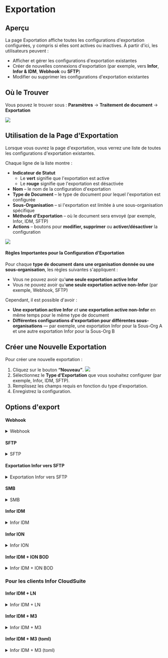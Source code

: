# Exportation

## Aperçu

La page Exportation affiche toutes les configurations d'exportation configurées, y compris si elles sont actives ou inactives. À partir d'ici, les utilisateurs peuvent :

* Afficher et gérer les configurations d'exportation existantes
* Créer de nouvelles connexions d'exportation (par exemple, vers **Infor**, **Infor & IDM**, **Webhook** ou **SFTP**)
* Modifier ou supprimer les configurations d'exportation existantes

## Où le Trouver

Vous pouvez le trouver sous : **Paramètres** → **Traitement de document** → **Exportation**

![](https://docs.docbits.com/~gitbook/image?url=https%3A%2F%2F578966019-files.gitbook.io%2F%7E%2Ffiles%2Fv0%2Fb%2Fgitbook-x-prod.appspot.com%2Fo%2Fspaces%252FT2n2w4uDCJvv7CJ5zrdk%252Fuploads%252Fn6ldlcI2sVUEgDdWb9U4%252Fimage.png%3Falt%3Dmedia%26token%3D8368818d-c899-4bee-ad21-a631d6be5c20\&width=768\&dpr=4\&quality=100\&sign=fbfcbd0c\&sv=2)

## **Utilisation de la Page d'Exportation**

Lorsque vous ouvrez la page d'exportation, vous verrez une liste de toutes les configurations d'exportation existantes.

Chaque ligne de la liste montre :

* **Indicateur de Statut**
  * Le **vert** signifie que l'exportation est active
  * Le **rouge** signifie que l'exportation est désactivée
* **Nom** – le nom de la configuration d'exportation
* **Type de Document** – le type de document pour lequel l'exportation est configurée
* **Sous-Organisation** – si l'exportation est limitée à une sous-organisation spécifique
* **Méthode d'Exportation** – où le document sera envoyé (par exemple, Infor, IDM, SFTP)
* **Actions** – boutons pour **modifier, supprimer** ou **activer/désactiver** la configuration

![](https://docs.docbits.com/~gitbook/image?url=https%3A%2F%2F578966019-files.gitbook.io%2F%7E%2Ffiles%2Fv0%2Fb%2Fgitbook-x-prod.appspot.com%2Fo%2Fspaces%252FT2n2w4uDCJvv7CJ5zrdk%252Fuploads%252FyN87I5gzXxwGoAqC6zMF%252Fimage.png%3Falt%3Dmedia%26token%3D7df9d573-7e57-4ace-99c6-15a83691b926\&width=768\&dpr=4\&quality=100\&sign=6221cb80\&sv=2)

#### **Règles Importantes pour la Configuration d'Exportation**

Pour chaque **type de document** **dans une organisation donnée ou une sous-organisation**, les règles suivantes s'appliquent :

* Vous ne pouvez avoir qu'**une seule exportation active Infor**
* Vous ne pouvez avoir qu'**une seule exportation active non-Infor** (par exemple, Webhook, SFTP)

Cependant, il est possible d'avoir :

* **Une exportation active Infor** _et_ **une exportation active non-Infor** en même temps pour le même type de document
* **Différentes configurations d'exportation pour différentes sous-organisations** — par exemple, une exportation Infor pour la Sous-Org A et une autre exportation Infor pour la Sous-Org B

## **Créer une Nouvelle Exportation**

Pour créer une nouvelle exportation :

1. Cliquez sur le bouton **“Nouveau”**. ![](https://docs.docbits.com/~gitbook/image?url=https%3A%2F%2F578966019-files.gitbook.io%2F%7E%2Ffiles%2Fv0%2Fb%2Fgitbook-x-prod.appspot.com%2Fo%2Fspaces%252FT2n2w4uDCJvv7CJ5zrdk%252Fuploads%252FTsHrIAUpe7EqenIzNAaJ%252Fimage.png%3Falt%3Dmedia%26token%3Dd2dbc996-b129-443c-a8df-9927a6f43a36\&width=300\&dpr=4\&quality=100\&sign=8769c331\&sv=2)
2. Sélectionnez le **Type d'Exportation** que vous souhaitez configurer (par exemple, Infor, IDM, SFTP).
3. Remplissez les champs requis en fonction du type d'exportation.
4. Enregistrez la configuration.

## Options d'export

#### Webhook

<details>

<summary>Webhook</summary>

![](https://docs.docbits.com/~gitbook/image?url=https%3A%2F%2F578966019-files.gitbook.io%2F%7E%2Ffiles%2Fv0%2Fb%2Fgitbook-x-prod.appspot.com%2Fo%2Fspaces%252FT2n2w4uDCJvv7CJ5zrdk%252Fuploads%252FCwXUqFdCbRI5lRW49ymw%252Fimage.png%3Falt%3Dmedia%26token%3D798c0f40-6c4a-4650-9320-af2c17634fe9\&width=768\&dpr=4\&quality=100\&sign=15836833\&sv=2)

#### **Descriptions de champ**

* **Titre** Le nom de la configuration d'export. Cela apparaîtra dans la liste d'exportation.
* **Sous-organisation** _(optionnel)_ Un menu déroulant avec toutes les sous-organisations disponibles.
  * Si laissé vide : s'applique à l'organisation principale.
  * Si sélectionné : l'exportation s'appliquera uniquement à la sous-organisation choisie.
* **Type de document** Menu déroulant listant tous les types de document disponibles. Cela détermine le type de document auquel s'applique cette configuration d'export.
* **URL d'export** L'URL de destination où le document doit être exporté.

</details>

#### SFTP

<details>

<summary>SFTP</summary>

![](https://docs.docbits.com/~gitbook/image?url=https%3A%2F%2F578966019-files.gitbook.io%2F%7E%2Ffiles%2Fv0%2Fb%2Fgitbook-x-prod.appspot.com%2Fo%2Fspaces%252FT2n2w4uDCJvv7CJ5zrdk%252Fuploads%252FzwUCWTdFETTvuTGl8qAn%252Fimage.png%3Falt%3Dmedia%26token%3D3f94b210-0128-4710-ae69-150a1363ce49\&width=768\&dpr=4\&quality=100\&sign=4ecd353\&sv=2)

#### **Descriptions de champ**

* **Titre** Le nom de la configuration d'export. Cela apparaîtra dans la liste d'exportation.
* **Sous-organisation** _(optionnel)_ Un menu déroulant avec toutes les sous-organisations disponibles.
  * Si laissé vide : s'applique à l'organisation principale.
  * Si sélectionné : l'exportation s'appliquera uniquement à la sous-organisation choisie.
* **Type de document** Menu déroulant listant tous les types de documents disponibles. Cela détermine à quel type de document cette configuration d'exportation s'applique.
* **Nom d'utilisateur** Le nom d'utilisateur utilisé pour s'authentifier auprès du serveur SFTP.
* **Mot de passe** Le mot de passe correspondant au compte SFTP. Assurez-vous que le compte ait un accès en écriture au dossier spécifié.
* **URL du serveur** Le nom d'hôte ou l'adresse IP du serveur SFTP cible.
* **Port** Le port utilisé pour se connecter au serveur SFTP.
* **Dossier** Le chemin sur le serveur SFTP où les documents doivent être téléchargés (par exemple, `/incoming/invoices/`). Doit exister et être inscriptible.
*   **Fichier XSLT (optionnel)**

    Le **fichier XSLT** permet la transformation du format d'exportation par défaut de DocBits.

    * **Quand l'utiliser :** Uniquement si le système récepteur nécessite une structure différente ou un format spécifique différent du format par défaut de DocBits.
    * **Laissez-le vide** si le format d'exportation par défaut répond aux exigences.

</details>

#### Exportation Infor vers SFTP

<details>

<summary>Exportation Infor vers SFTP</summary>

![](https://docs.docbits.com/~gitbook/image?url=https%3A%2F%2F578966019-files.gitbook.io%2F%7E%2Ffiles%2Fv0%2Fb%2Fgitbook-x-prod.appspot.com%2Fo%2Fspaces%252FT2n2w4uDCJvv7CJ5zrdk%252Fuploads%252FU0W4Qdy7ZlNoCn3E9wX5%252Fimage.png%3Falt%3Dmedia%26token%3D33673a12-55c4-479b-8ca8-b7c95e7a6a89\&width=768\&dpr=4\&quality=100\&sign=4af07f48\&sv=2)

#### **Descriptions des Champs**

* **Titre** Le nom de la configuration d'exportation. Cela apparaîtra dans la liste d'exportation.
* **Sous-Organisation** _(optionnel)_ Un menu déroulant avec toutes les sous-organisations disponibles.
  * Si laissé vide : s'applique à l'organisation principale.
  * Si sélectionné : l'exportation s'appliquera uniquement à la sous-organisation choisie.
* **Type de Document** Menu déroulant listant tous les types de documents disponibles. Cela détermine à quel type de document s'applique cette configuration d'exportation.
* **Fichier de Mappage IDM** Sélectionnez un fichier de mappage dans le gestionnaire de fichiers. [Besoin d'aide pour en créer un ? Consultez le Guide de Mappage IDM](https://docs.docbits.com/infor-integration-and-configuration/exporting-to-infor/creating-an-idm-mapping-file)
* **Fichier de Mappage BOD** Sélectionnez un fichier de mappage dans le gestionnaire de fichiers. [Besoin d'aide pour en créer un ? Consultez le Guide de Mappage BOD](https://docs.docbits.com/infor-integration-and-configuration/exporting-to-infor/creating-a-bod-mapping-file)
* **Dossier** Le chemin sur le serveur SFTP où les documents doivent être téléversés (par exemple, `/incoming/invoices/`). Doit exister et être inscriptible.

</details>

#### **SMB**

<details>

<summary>SMB</summary>

![](https://docs.docbits.com/~gitbook/image?url=https%3A%2F%2F578966019-files.gitbook.io%2F%7E%2Ffiles%2Fv0%2Fb%2Fgitbook-x-prod.appspot.com%2Fo%2Fspaces%252FT2n2w4uDCJvv7CJ5zrdk%252Fuploads%252F6e4B9BWQWgHvcHhduXKb%252Fimage.png%3Falt%3Dmedia%26token%3D09e9534e-9268-4221-bd7b-89b621c80670\&width=768\&dpr=4\&quality=100\&sign=b03835a\&sv=2)

#### **Descriptions de champ**

* **Titre** Le nom de la configuration d'export. Cela apparaîtra dans la liste d'exportation.
* **Sous-organisation** _(optionnel)_ Un menu déroulant avec toutes les sous-organisations disponibles.
  * Si laissé vide : s'applique à l'organisation principale.
  * Si sélectionné : l'exportation s'appliquera uniquement à la sous-organisation choisie.
* **Type de document** Menu déroulant listant tous les types de documents disponibles. Cela détermine le type de document auquel s'applique cette configuration d'exportation.
* **Nom d'utilisateur** Le nom d'utilisateur utilisé pour se connecter au partage SMB.
* **Mot de passe** Le mot de passe correspondant pour l'authentification SMB.
* **URL du serveur** L'adresse du serveur SMB.
* **Port** Numéro de port utilisé pour accéder au partage SMB.
* **Dossier** Le chemin du dossier dans le partage SMB où les documents doivent être enregistrés (par exemple, `/incoming/invoices/`). Doit exister et être inscriptible.
*   **Fichier de mappage JPL (Optionnel)**

    Le fichier **JPL** est utilisé pour définir une transformation des données exportées avant qu'elles ne soient écrites dans le partage SMB.

    * **Quand utiliser :** Uniquement lorsque les données du document exporté doivent être ajustées pour correspondre au format externe ou aux attentes du système.
    * **Laissez-le vide** s'il n'est pas nécessaire de faire de transformation.

</details>

#### **Infor IDM**

<details>

<summary>Infor IDM</summary>

![](https://docs.docbits.com/~gitbook/image?url=https%3A%2F%2F578966019-files.gitbook.io%2F%7E%2Ffiles%2Fv0%2Fb%2Fgitbook-x-prod.appspot.com%2Fo%2Fspaces%252FT2n2w4uDCJvv7CJ5zrdk%252Fuploads%252FQ1AtdmTRZr1sGkH6oLwP%252Fimage.png%3Falt%3Dmedia%26token%3D720a4184-3f91-4b70-b3da-b846f3cce030\&width=768\&dpr=4\&quality=100\&sign=dc678c2c\&sv=2)

#### **Descriptions de champs**

* **Titre** Le nom de la configuration d'export. Cela apparaîtra dans la liste d'export.
* **Sous-Organisation** _(optionnel)_ Un menu déroulant avec toutes les sous-organisations disponibles.
  * Si laissé vide : s'applique à l'organisation principale.
  * Si sélectionné : l'exportation s'appliquera uniquement à la sous-organisation choisie.
* **Type de document** Menu déroulant listant tous les types de document disponibles. Cela détermine le type de document auquel s'applique cette configuration d'export.
* **Fichier de mappage ION** Sélectionnez un fichier de mappage dans le gestionnaire de fichiers.
* **Fichier de mappage IDM** Sélectionnez un fichier de mappage dans le gestionnaire de fichiers. [Besoin d'aide pour en créer un ? Consultez le Guide de mappage IDM](https://docs.docbits.com/infor-integration-and-configuration/exporting-to-infor/creating-an-idm-mapping-file)
* **Bascule Cloud / Sur Site** Un interrupteur pour indiquer le type de déploiement Infor :
  * **Cloud** : Sélectionnez ceci si le client utilise Infor CloudSuite.
  * **Sur Site** : Sélectionnez ceci si Infor est auto-hébergé.

</details>

#### **Infor ION**

<details>

<summary>Infor ION</summary>

![](https://docs.docbits.com/~gitbook/image?url=https%3A%2F%2F578966019-files.gitbook.io%2F%7E%2Ffiles%2Fv0%2Fb%2Fgitbook-x-prod.appspot.com%2Fo%2Fspaces%252FT2n2w4uDCJvv7CJ5zrdk%252Fuploads%252FcYDXwDYH4RSc5vcY4fmr%252Fimage.png%3Falt%3Dmedia%26token%3Da9cfac80-9795-4e8f-a664-e268c9b4856c\&width=768\&dpr=4\&quality=100\&sign=5a4b0bd0\&sv=2)

#### **Descriptions de champ**

* **Titre** Le nom de la configuration d'export. Cela apparaîtra dans la liste d'export.
* **Sous-Organisation** _(optionnel)_ Un menu déroulant avec toutes les sous-organisations disponibles.
  * Si laissé vide : s'applique à l'organisation principale.
  * Si sélectionné : l'exportation s'appliquera uniquement à la sous-organisation choisie.
* **Type de document** Menu déroulant listant tous les types de documents disponibles. Cela détermine le type de document auquel s'applique cette configuration d'export.
* **Fichier de mappage ION** Sélectionnez un fichier de mappage dans le gestionnaire de fichiers.
* **Fichier de mappage BOD** Sélectionnez un fichier de mappage dans le gestionnaire de fichiers. [Besoin d'aide pour en créer un ? Consultez le Guide de mappage BOD](https://docs.docbits.com/infor-integration-and-configuration/exporting-to-infor/creating-a-bod-mapping-file)
* **Basculer Cloud / Sur Site** Un interrupteur pour indiquer le type de déploiement Infor :
  * **Cloud** : Sélectionnez ceci si le client utilise Infor CloudSuite.
  * **Sur Site** : Sélectionnez ceci si Infor est auto-hébergé.

</details>

#### Infor IDM + ION BOD

<details>

<summary>Infor IDM + ION BOD</summary>

![](https://docs.docbits.com/~gitbook/image?url=https%3A%2F%2F578966019-files.gitbook.io%2F%7E%2Ffiles%2Fv0%2Fb%2Fgitbook-x-prod.appspot.com%2Fo%2Fspaces%252FT2n2w4uDCJvv7CJ5zrdk%252Fuploads%252FY13EX2xxOKLZzliAAHB0%252Fimage.png%3Falt%3Dmedia%26token%3D94335922-6342-405f-8c6d-29fdf2f31a2e\&width=768\&dpr=4\&quality=100\&sign=c0322806\&sv=2)

#### **Descriptions des champs**

* **Titre** Le nom de la configuration d'export. Cela apparaîtra dans la liste d'export.
* **Sous-Organisation** _(optionnel)_ Un menu déroulant avec toutes les sous-organisations disponibles.
  * Si laissé vide : s'applique à l'organisation principale.
  * Si sélectionné : l'export s'appliquera uniquement à la sous-organisation choisie.
* **Type de document** Menu déroulant répertoriant tous les types de documents disponibles. Cela détermine le type de document auquel s'applique cette configuration d'export.
* **Fichier de mappage ION** Sélectionnez un fichier de mappage dans le gestionnaire de fichiers.
* **Fichier de mappage IDM** Sélectionnez un fichier de mappage dans le gestionnaire de fichiers. [Besoin d'aide pour en créer un ? Consultez le Guide de mappage IDM](https://docs.docbits.com/infor-integration-and-configuration/exporting-to-infor/creating-an-idm-mapping-file)
* **Fichier de mappage BOD** Sélectionnez un fichier de mappage dans le gestionnaire de fichiers. [Besoin d'aide pour en créer un ? Consultez le Guide de mappage BOD](https://docs.docbits.com/infor-integration-and-configuration/exporting-to-infor/creating-a-bod-mapping-file)
* **Basculer Cloud / Sur Site** Un interrupteur pour indiquer le type de déploiement Infor :
  * **Cloud** : Sélectionnez ceci si le client utilise Infor CloudSuite.
  * **Sur Site** : Sélectionnez ceci si Infor est auto-hébergé.

</details>

### Pour les clients Infor CloudSuite

#### Infor IDM + LN

<details>

<summary>Infor IDM + LN</summary>

![](https://docs.docbits.com/~gitbook/image?url=https%3A%2F%2F578966019-files.gitbook.io%2F%7E%2Ffiles%2Fv0%2Fb%2Fgitbook-x-prod.appspot.com%2Fo%2Fspaces%252FT2n2w4uDCJvv7CJ5zrdk%252Fuploads%252F4SfGDqhA4KDrPfJ5vcsT%252Fimage.png%3Falt%3Dmedia%26token%3D4833c0dc-af8b-48a1-a977-6cc8ded20277\&width=768\&dpr=4\&quality=100\&sign=6301596\&sv=2)

#### **Descriptions de champs**

* **Titre** Le nom de la configuration d'exportation. Cela apparaîtra dans la liste d'exportation.
* **Sous-Organisation** _(optionnel)_ Un menu déroulant avec toutes les sous-organisations disponibles.
  * Si laissé vide : s'applique à l'organisation principale.
  * Si sélectionné : l'exportation s'appliquera uniquement à la sous-organisation choisie.
* **Type de document** Menu déroulant répertoriant tous les types de document disponibles. Cela détermine le type de document auquel s'applique cette configuration d'exportation.
* **Fichier de mappage ION** Sélectionnez un fichier de mappage dans le gestionnaire de fichiers.
* **Fichier de mappage IDM** Sélectionnez un fichier de mappage dans le gestionnaire de fichiers. [Besoin d'aide pour en créer un ? Consultez le Guide de mappage IDM](https://docs.docbits.com/infor-integration-and-configuration/exporting-to-infor/creating-an-idm-mapping-file)
* **Fichier de mappage LN** Sélectionnez un fichier de mappage dans le gestionnaire de fichiers. [Besoin d'aide pour en créer un ? Consultez l'exemple de mappage LN](https://docs.docbits.com/infor-integration-and-configuration/exporting-to-infor/ln/example-export-ln)

</details>

#### Infor IDM + M3

<details>

<summary>Infor IDM + M3</summary>

![](https://docs.docbits.com/~gitbook/image?url=https%3A%2F%2F578966019-files.gitbook.io%2F%7E%2Ffiles%2Fv0%2Fb%2Fgitbook-x-prod.appspot.com%2Fo%2Fspaces%252FT2n2w4uDCJvv7CJ5zrdk%252Fuploads%252FAN4T0aQEoogbUA8PUgy9%252Fimage.png%3Falt%3Dmedia%26token%3Da2b91153-858f-4711-abcc-4ed7ad60d49a\&width=768\&dpr=4\&quality=100\&sign=bb6bda83\&sv=2)

#### **Descriptions des champs**

* **Titre** Le nom de la configuration d'export. Cela apparaîtra dans la liste d'export.
* **Sous-Organisation** _(optionnel)_ Un menu déroulant avec toutes les sous-organisations disponibles.
  * Si laissé vide : s'applique à l'organisation principale.
  * Si sélectionné : l'export s'appliquera uniquement à la sous-organisation choisie.
* **Type de document** Menu déroulant listant tous les types de document disponibles. Cela détermine le type de document auquel s'applique cette configuration d'export.
* **Fichier de mappage ION** Sélectionnez un fichier de mappage dans le gestionnaire de fichiers.
* **Fichier de mappage IDM** Sélectionnez un fichier de mappage dans le gestionnaire de fichiers. [Besoin d'aide pour en créer un ? Consultez le Guide de Mappage IDM](https://docs.docbits.com/infor-integration-and-configuration/exporting-to-infor/creating-an-idm-mapping-file)
* **Fichier de mappage M3** Sélectionnez un fichier de mappage dans le gestionnaire de fichiers. [Besoin d'aide pour en créer un ? Consultez l'Exemple de Mappage M3](https://docs.docbits.com/infor-integration-and-configuration/exporting-to-infor/m3/example-export-m3)

</details>

#### Infor IDM + M3 (toml)

<details>

<summary>Infor IDM + M3 (toml)</summary>

![](https://docs.docbits.com/~gitbook/image?url=https%3A%2F%2F578966019-files.gitbook.io%2F%7E%2Ffiles%2Fv0%2Fb%2Fgitbook-x-prod.appspot.com%2Fo%2Fspaces%252FT2n2w4uDCJvv7CJ5zrdk%252Fuploads%252FCdoduCkkbnomw3ahZgul%252Fimage.png%3Falt%3Dmedia%26token%3D4e5c7d08-5eaf-4c3e-9918-5cce58d8e3b3\&width=768\&dpr=4\&quality=100\&sign=e984c4e0\&sv=2)

#### **Descriptions des champs**

* **Titre** Le nom de la configuration d'export. Cela apparaîtra dans la liste d'exportation.
* **Sous-Organisation** _(optionnel)_ Un menu déroulant avec toutes les sous-organisations disponibles.
  * Si laissé vide : s'applique à l'organisation principale.
  * Si sélectionné : l'exportation s'appliquera uniquement à la sous-organisation choisie.
* **Type de document** Menu déroulant listant tous les types de documents disponibles. Cela détermine le type de document auquel s'applique cette configuration d'exportation.
* **Fichier de mappage ION** Sélectionnez un fichier de mappage dans le gestionnaire de fichiers.
* **Fichier de mappage IDM** Sélectionnez un fichier de mappage dans le gestionnaire de fichiers. [Besoin d'aide pour en créer un ? Consultez le Guide de Mappage IDM](https://docs.docbits.com/infor-integration-and-configuration/exporting-to-infor/creating-an-idm-mapping-file)
* **Fichier de mappage M3 toml** Sélectionnez un fichier de mappage dans le gestionnaire de fichiers ou utilisez l'option Toml sélectionné pour utiliser un toml créé avec le gestionnaire de règles. [Besoin d'aide pour en créer un ? Consultez le Guide du Gestionnaire de Règles](https://docs.docbits.com/administration-and-setup/settings/document-processing/rule-manager)

</details>
